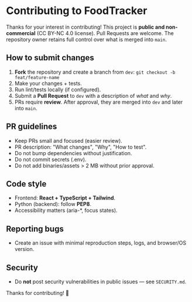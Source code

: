 # Contributing to FoodTracker

Thanks for your interest in contributing!
This project is **public and non-commercial** (CC BY-NC 4.0 license). Pull Requests are welcome.
The repository owner retains full control over what is merged into `main`.

## How to submit changes
1. **Fork** the repository and create a branch from `dev`:
   `git checkout -b feat/feature-name`
2. Make your changes + tests.
3. Run lint/tests locally (if configured).
4. Submit a **Pull Request** to `dev` with a description of *what* and *why*.
5. PRs require **review**. After approval, they are merged into `dev` and later into `main`.

## PR guidelines
- Keep PRs small and focused (easier review).
- PR description: "What changes", "Why", "How to test".
- Do not bump dependencies without justification.
- Do not commit secrets (.env).
- Do not add binaries/assets > 2 MB without prior approval.

## Code style
- Frontend: **React + TypeScript + Tailwind**.
- Python (backend): follow **PEP8**.
- Accessibility matters (aria-*, focus states).

## Reporting bugs
- Create an issue with minimal reproduction steps, logs, and browser/OS version.

## Security
- Do **not** post security vulnerabilities in public issues — see `SECURITY.md`.

Thanks for contributing! 🙌
